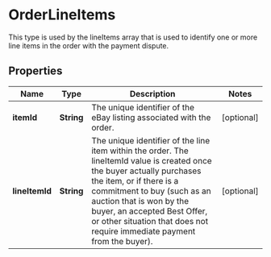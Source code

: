 

# OrderLineItems

This type is used by the lineItems array that is used to identify one or more line items in the order with the payment dispute.
## Properties

Name | Type | Description | Notes
------------ | ------------- | ------------- | -------------
**itemId** | **String** | The unique identifier of the eBay listing associated with the order. |  [optional]
**lineItemId** | **String** | The unique identifier of the line item within the order. The lineItemId value is created once the buyer actually purchases the item, or if there is a commitment to buy (such as an auction that is won by the buyer, an accepted Best Offer, or other situation that does not require immediate payment from the buyer). |  [optional]



